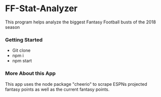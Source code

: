 # FF-Stat-Analyzer
This program helps analyze the biggest Fantasy Football busts of the 2018 season

### Getting Started
* Git clone
* npm i
* npm start

### More About this App
This app uses the node package "cheerio" to scrape ESPNs projected fantasy points as well as the current fantasy points.